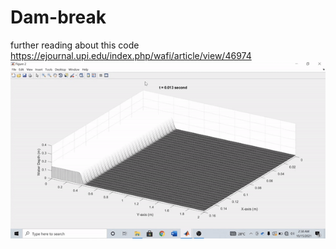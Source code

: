 # Dam-break

further reading about this code
https://ejournal.upi.edu/index.php/wafi/article/view/46974 <br/>
![](./dambreak.gif)
